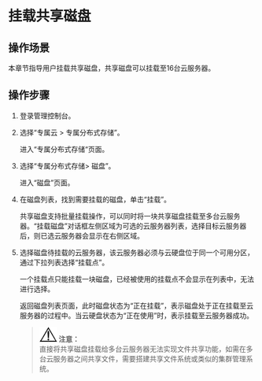 # 挂载共享磁盘<a name="evs_01_0037"></a>

## 操作场景<a name="zh-cn_topic_0044524690_section33496173164047"></a>

本章节指导用户挂载共享磁盘，共享磁盘可以挂载至16台云服务器。

## 操作步骤<a name="zh-cn_topic_0044524690_section336317164059"></a>

1.  登录管理控制台。
2.  选择“专属云 \> 专属分布式存储”。

    进入“专属分布式存储“页面。

3.  选择“专属分布式存储\> 磁盘”。

    进入“磁盘”页面。

4.  在磁盘列表，找到需要挂载的磁盘，单击“挂载”。

    共享磁盘支持批量挂载操作，可以同时将一块共享磁盘挂载至多台云服务器。“挂载磁盘”对话框左侧区域为可选的云服务器列表，选择目标云服务器后，则已选云服务器会显示在右侧区域。

5.  选择磁盘待挂载的云服务器，该云服务器必须与云硬盘位于同一个可用分区，通过下拉列表选择“挂载点”。

    一个挂载点只能挂载一块磁盘，已经被使用的挂载点不会显示在列表中，无法进行选择。

    返回磁盘列表页面，此时磁盘状态为“正在挂载”，表示磁盘处于正在挂载至云服务器的过程中。当云硬盘状态为“正在使用”时，表示挂载至云服务器成功。

    >![](public_sys-resources/icon-notice.gif) **注意：**   
    >直接将共享磁盘挂载给多台云服务器无法实现文件共享功能，如需在多台云服务器之间共享文件，需要搭建共享文件系统或类似的集群管理系统。  


